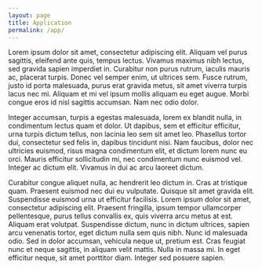 ```yaml
---
layout: page
title: Application
permalink: /app/
---
```


Lorem ipsum dolor sit amet, consectetur adipiscing elit. Aliquam vel purus sagittis, eleifend ante quis, tempus lectus. Vivamus maximus nibh lectus, sed gravida sapien imperdiet in. Curabitur non purus rutrum, iaculis mauris ac, placerat turpis. Donec vel semper enim, ut ultrices sem. Fusce rutrum, justo id porta malesuada, purus erat gravida metus, sit amet viverra turpis lacus nec mi. Aliquam et mi vel ipsum mollis aliquam eu eget augue. Morbi congue eros id nisl sagittis accumsan. Nam nec odio dolor.

Integer accumsan, turpis a egestas malesuada, lorem ex blandit nulla, in condimentum lectus quam et dolor. Ut dapibus, sem et efficitur efficitur, urna turpis dictum tellus, non lacinia leo sem sit amet leo. Phasellus tortor dui, consectetur sed felis in, dapibus tincidunt nisi. Nam faucibus, dolor nec ultricies euismod, risus magna condimentum elit, et dictum lorem nunc eu orci. Mauris efficitur sollicitudin mi, nec condimentum nunc euismod vel. Integer ac dictum elit. Vivamus in dui ac arcu laoreet dictum.

Curabitur congue aliquet nulla, ac hendrerit leo dictum in. Cras at tristique quam. Praesent euismod nec dui eu vulputate. Quisque sit amet gravida elit. Suspendisse euismod urna ut efficitur facilisis. Lorem ipsum dolor sit amet, consectetur adipiscing elit. Praesent fringilla, ipsum tempor ullamcorper pellentesque, purus tellus convallis ex, quis viverra arcu metus at est. Aliquam erat volutpat. Suspendisse dictum, nunc in dictum ultrices, sapien arcu venenatis tortor, eget dictum nulla sem quis nibh. Nunc id malesuada odio. Sed in dolor accumsan, vehicula neque ut, pretium est. Cras feugiat nunc et neque sagittis, in aliquam velit mattis. Nulla in massa mi. In eget efficitur neque, sit amet porttitor diam. Integer sed posuere sapien.

